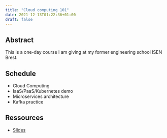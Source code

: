 ```yaml
---
title: "Cloud computing 101"
date: 2021-12-13T01:22:36+01:00
draft: false
---
```


## Abstract

This is a one-day course I am giving at my former engineering school ISEN Brest.

## Schedule

- Cloud Computing
- IaaS/PaaS/Kubernetes demo
- Microservices architecture
- Kafka practice

## Ressources

- [Slides](https://docs.google.com/presentation/d/1SvZ7sAp6SZiCNhsoPqiswHMHNC8W_7V3229IVUNkTxw/edit?usp=sharing)